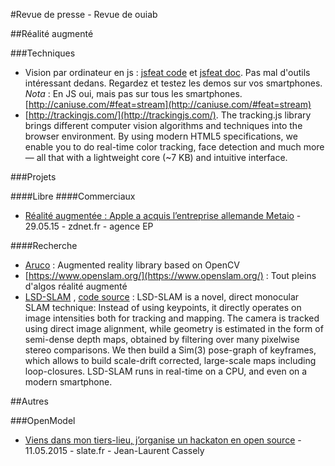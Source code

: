 #Revue de presse - Revue de ouiab

##Réalité augmenté

###Techniques
* Vision par ordinateur en js : [jsfeat code](https://github.com/inspirit/jsfeat) et [jsfeat doc](http://inspirit.github.io/jsfeat/). Pas mal d'outils intéressant dedans. Regardez et testez les demos sur vos smartphones. _Nota_ : En JS oui, mais pas sur tous les smartphones. [http://caniuse.com/#feat=stream](http://caniuse.com/#feat=stream)
* [http://trackingjs.com/](http://trackingjs.com/). The tracking.js library brings different computer vision algorithms and techniques into the browser environment. By using modern HTML5 specifications, we enable you to do real-time color tracking, face detection and much more — all that with a lightweight core (~7 KB) and intuitive interface.

###Projets

####Libre
####Commerciaux
* [Réalité augmentée : Apple a acquis l’entreprise allemande Metaio](http://www.zdnet.fr/actualites/realite-augmentee-apple-a-acquis-l-entreprise-allemande-metaio-39819960.htm) - 29.05.15 - zdnet.fr - agence EP

####Recherche
* [Aruco](http://sourceforge.net/projects/aruco/) : Augmented reality library based on OpenCV 
* [https://www.openslam.org/](https://www.openslam.org/) : Tout pleins d'algos réalité augmenté
* [LSD-SLAM](http://vision.in.tum.de/research/lsdslam) , [code source](http://github.com/tum-vision/lsd_slam) : LSD-SLAM is a novel, direct monocular SLAM technique: Instead of using keypoints, it directly operates on image intensities both for tracking and mapping. The camera is tracked using direct image alignment, while geometry is estimated in the form of semi-dense depth maps, obtained by filtering over many pixelwise stereo comparisons. We then build a Sim(3) pose-graph of keyframes, which allows to build scale-drift corrected, large-scale maps including loop-closures. LSD-SLAM runs in real-time on a CPU, and even on a modern smartphone. 

##Autres

###OpenModel
 * [Viens dans mon tiers-lieu, j’organise un hackaton en open source](http://www.slate.fr/story/100525/paye-ton-fablab) - 11.05.2015 - slate.fr - Jean-Laurent Cassely


<!---
Format entrées

Type Url :

* [Titre de l'article](http://url.de.larticle) - JJ.MM.AAAA - nom du site - auteur_prénom auteur_nom


Type Livre :


Type Revue/Article :

-->
